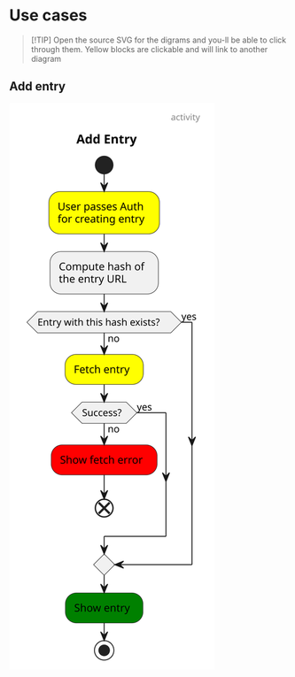 # Use cases

> \[!TIP\] Open the source SVG for the digrams and you-ll be able to click
> through them. Yellow blocks are clickable and will link to another diagram

## Add entry

![Add entry](./diagrams/dist/add-entry-activity.svg)
